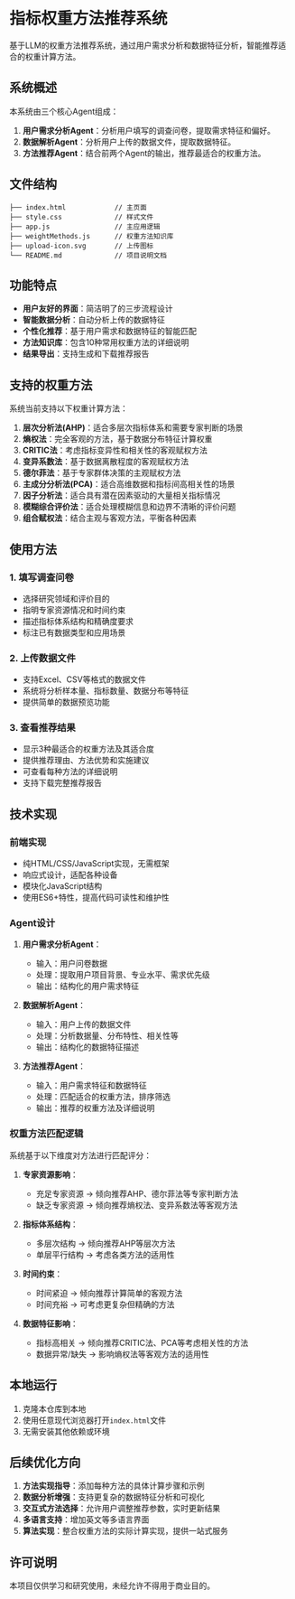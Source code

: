 # 指标权重方法推荐系统

基于LLM的权重方法推荐系统，通过用户需求分析和数据特征分析，智能推荐适合的权重计算方法。

## 系统概述

本系统由三个核心Agent组成：

1. **用户需求分析Agent**：分析用户填写的调查问卷，提取需求特征和偏好。
2. **数据解析Agent**：分析用户上传的数据文件，提取数据特征。
3. **方法推荐Agent**：结合前两个Agent的输出，推荐最适合的权重方法。

## 文件结构

```
├── index.html            // 主页面
├── style.css             // 样式文件
├── app.js                // 主应用逻辑
├── weightMethods.js      // 权重方法知识库
├── upload-icon.svg       // 上传图标
└── README.md             // 项目说明文档
```

## 功能特点

- **用户友好的界面**：简洁明了的三步流程设计
- **智能数据分析**：自动分析上传的数据特征
- **个性化推荐**：基于用户需求和数据特征的智能匹配
- **方法知识库**：包含10种常用权重方法的详细说明
- **结果导出**：支持生成和下载推荐报告

## 支持的权重方法

系统当前支持以下权重计算方法：

1. **层次分析法(AHP)**：适合多层次指标体系和需要专家判断的场景
2. **熵权法**：完全客观的方法，基于数据分布特征计算权重
3. **CRITIC法**：考虑指标变异性和相关性的客观赋权方法
4. **变异系数法**：基于数据离散程度的客观赋权方法
5. **德尔菲法**：基于专家群体决策的主观赋权方法
6. **主成分分析法(PCA)**：适合高维数据和指标间高相关性的场景
7. **因子分析法**：适合具有潜在因素驱动的大量相关指标情况
8. **模糊综合评价法**：适合处理模糊信息和边界不清晰的评价问题
9. **组合赋权法**：结合主观与客观方法，平衡各种因素

## 使用方法

### 1. 填写调查问卷

- 选择研究领域和评价目的
- 指明专家资源情况和时间约束
- 描述指标体系结构和精确度要求
- 标注已有数据类型和应用场景

### 2. 上传数据文件

- 支持Excel、CSV等格式的数据文件
- 系统将分析样本量、指标数量、数据分布等特征
- 提供简单的数据预览功能

### 3. 查看推荐结果

- 显示3种最适合的权重方法及其适合度
- 提供推荐理由、方法优势和实施建议
- 可查看每种方法的详细说明
- 支持下载完整推荐报告

## 技术实现

### 前端实现

- 纯HTML/CSS/JavaScript实现，无需框架
- 响应式设计，适配各种设备
- 模块化JavaScript结构
- 使用ES6+特性，提高代码可读性和维护性

### Agent设计

1. **用户需求分析Agent**：
   - 输入：用户问卷数据
   - 处理：提取用户项目背景、专业水平、需求优先级
   - 输出：结构化的用户需求特征

2. **数据解析Agent**：
   - 输入：用户上传的数据文件
   - 处理：分析数据量、分布特性、相关性等
   - 输出：结构化的数据特征描述

3. **方法推荐Agent**：
   - 输入：用户需求特征和数据特征
   - 处理：匹配适合的权重方法，排序筛选
   - 输出：推荐的权重方法及详细说明

### 权重方法匹配逻辑

系统基于以下维度对方法进行匹配评分：

1. **专家资源影响**：
   - 充足专家资源 → 倾向推荐AHP、德尔菲法等专家判断方法
   - 缺乏专家资源 → 倾向推荐熵权法、变异系数法等客观方法

2. **指标体系结构**：
   - 多层次结构 → 倾向推荐AHP等层次方法
   - 单层平行结构 → 考虑各类方法的适用性

3. **时间约束**：
   - 时间紧迫 → 倾向推荐计算简单的客观方法
   - 时间充裕 → 可考虑更复杂但精确的方法

4. **数据特征影响**：
   - 指标高相关 → 倾向推荐CRITIC法、PCA等考虑相关性的方法
   - 数据异常/缺失 → 影响熵权法等客观方法的适用性

## 本地运行

1. 克隆本仓库到本地
2. 使用任意现代浏览器打开`index.html`文件
3. 无需安装其他依赖或环境

## 后续优化方向

1. **方法实现指导**：添加每种方法的具体计算步骤和示例
2. **数据分析增强**：支持更复杂的数据特征分析和可视化
3. **交互式方法选择**：允许用户调整推荐参数，实时更新结果
4. **多语言支持**：增加英文等多语言界面
5. **算法实现**：整合权重方法的实际计算实现，提供一站式服务

## 许可说明

本项目仅供学习和研究使用，未经允许不得用于商业目的。 